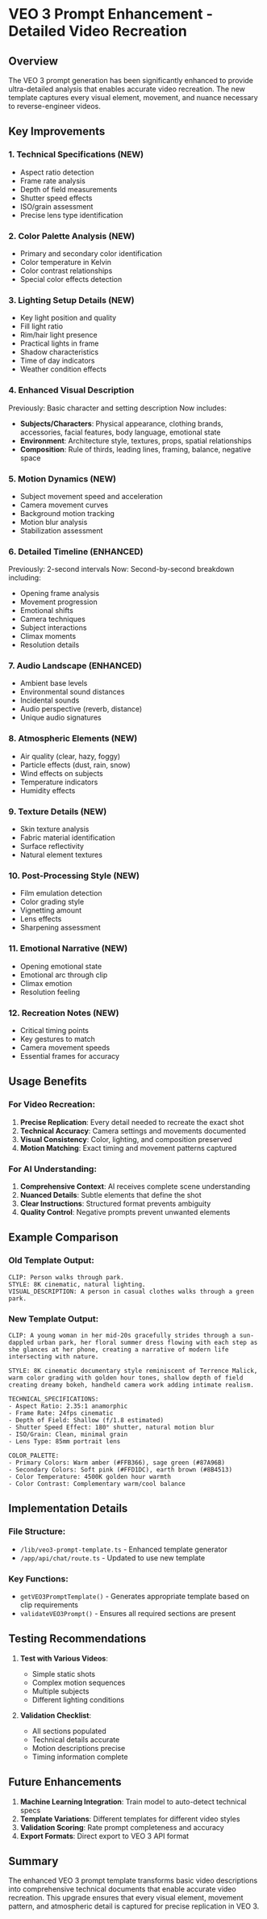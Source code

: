 # VEO 3 Prompt Enhancement - Detailed Video Recreation

## Overview
The VEO 3 prompt generation has been significantly enhanced to provide ultra-detailed analysis that enables accurate video recreation. The new template captures every visual element, movement, and nuance necessary to reverse-engineer videos.

## Key Improvements

### 1. **Technical Specifications** (NEW)
- Aspect ratio detection
- Frame rate analysis
- Depth of field measurements
- Shutter speed effects
- ISO/grain assessment
- Precise lens type identification

### 2. **Color Palette Analysis** (NEW)
- Primary and secondary color identification
- Color temperature in Kelvin
- Color contrast relationships
- Special color effects detection

### 3. **Lighting Setup Details** (NEW)
- Key light position and quality
- Fill light ratio
- Rim/hair light presence
- Practical lights in frame
- Shadow characteristics
- Time of day indicators
- Weather condition effects

### 4. **Enhanced Visual Description**
Previously: Basic character and setting description
Now includes:
- **Subjects/Characters**: Physical appearance, clothing brands, accessories, facial features, body language, emotional state
- **Environment**: Architecture style, textures, props, spatial relationships
- **Composition**: Rule of thirds, leading lines, framing, balance, negative space

### 5. **Motion Dynamics** (NEW)
- Subject movement speed and acceleration
- Camera movement curves
- Background motion tracking
- Motion blur analysis
- Stabilization assessment

### 6. **Detailed Timeline** (ENHANCED)
Previously: 2-second intervals
Now: Second-by-second breakdown including:
- Opening frame analysis
- Movement progression
- Emotional shifts
- Camera techniques
- Subject interactions
- Climax moments
- Resolution details

### 7. **Audio Landscape** (ENHANCED)
- Ambient base levels
- Environmental sound distances
- Incidental sounds
- Audio perspective (reverb, distance)
- Unique audio signatures

### 8. **Atmospheric Elements** (NEW)
- Air quality (clear, hazy, foggy)
- Particle effects (dust, rain, snow)
- Wind effects on subjects
- Temperature indicators
- Humidity effects

### 9. **Texture Details** (NEW)
- Skin texture analysis
- Fabric material identification
- Surface reflectivity
- Natural element textures

### 10. **Post-Processing Style** (NEW)
- Film emulation detection
- Color grading style
- Vignetting amount
- Lens effects
- Sharpening assessment

### 11. **Emotional Narrative** (NEW)
- Opening emotional state
- Emotional arc through clip
- Climax emotion
- Resolution feeling

### 12. **Recreation Notes** (NEW)
- Critical timing points
- Key gestures to match
- Camera movement speeds
- Essential frames for accuracy

## Usage Benefits

### For Video Recreation:
1. **Precise Replication**: Every detail needed to recreate the exact shot
2. **Technical Accuracy**: Camera settings and movements documented
3. **Visual Consistency**: Color, lighting, and composition preserved
4. **Motion Matching**: Exact timing and movement patterns captured

### For AI Understanding:
1. **Comprehensive Context**: AI receives complete scene understanding
2. **Nuanced Details**: Subtle elements that define the shot
3. **Clear Instructions**: Structured format prevents ambiguity
4. **Quality Control**: Negative prompts prevent unwanted elements

## Example Comparison

### Old Template Output:
```
CLIP: Person walks through park.
STYLE: 8K cinematic, natural lighting.
VISUAL_DESCRIPTION: A person in casual clothes walks through a green park.
```

### New Template Output:
```
CLIP: A young woman in her mid-20s gracefully strides through a sun-dappled urban park, her floral summer dress flowing with each step as she glances at her phone, creating a narrative of modern life intersecting with nature.

STYLE: 8K cinematic documentary style reminiscent of Terrence Malick, warm color grading with golden hour tones, shallow depth of field creating dreamy bokeh, handheld camera work adding intimate realism.

TECHNICAL_SPECIFICATIONS:
- Aspect Ratio: 2.35:1 anamorphic
- Frame Rate: 24fps cinematic
- Depth of Field: Shallow (f/1.8 estimated)
- Shutter Speed Effect: 180° shutter, natural motion blur
- ISO/Grain: Clean, minimal grain
- Lens Type: 85mm portrait lens

COLOR_PALETTE:
- Primary Colors: Warm amber (#FFB366), sage green (#87A96B)
- Secondary Colors: Soft pink (#FFD1DC), earth brown (#8B4513)
- Color Temperature: 4500K golden hour warmth
- Color Contrast: Complementary warm/cool balance
```

## Implementation Details

### File Structure:
- `/lib/veo3-prompt-template.ts` - Enhanced template generator
- `/app/api/chat/route.ts` - Updated to use new template

### Key Functions:
- `getVEO3PromptTemplate()` - Generates appropriate template based on clip requirements
- `validateVEO3Prompt()` - Ensures all required sections are present

## Testing Recommendations

1. **Test with Various Videos**:
   - Simple static shots
   - Complex motion sequences
   - Multiple subjects
   - Different lighting conditions

2. **Validation Checklist**:
   - All sections populated
   - Technical details accurate
   - Motion descriptions precise
   - Timing information complete

## Future Enhancements

1. **Machine Learning Integration**: Train model to auto-detect technical specs
2. **Template Variations**: Different templates for different video styles
3. **Validation Scoring**: Rate prompt completeness and accuracy
4. **Export Formats**: Direct export to VEO 3 API format

## Summary

The enhanced VEO 3 prompt template transforms basic video descriptions into comprehensive technical documents that enable accurate video recreation. This upgrade ensures that every visual element, movement pattern, and atmospheric detail is captured for precise replication in VEO 3.